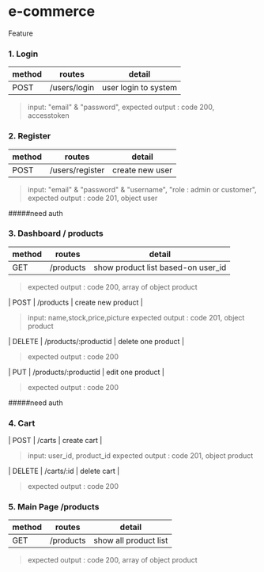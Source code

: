 # e-commerce

Feature

### 1. Login

| method | routes                        | detail                                                       |
| ------ | ----------------------------- | ------------------------------------------------------------ |
| POST    | /users/login                    |        user login to system                                    |

> input: "email" & "password",
> expected output : code 200, accesstoken 

### 2. Register
| method | routes                        | detail                                                       |
| ------ | ----------------------------- | ------------------------------------------------------------ |
| POST    | /users/register                    |        create new user                                   |
> input: "email" & "password" & "username", "role : admin or customer",
> expected output : code 201, object user 


#####need auth
### 3. Dashboard / products
| method | routes                        | detail                                                       |
| ------ | ----------------------------- | ------------------------------------------------------------ |
| GET    | /products                    |        show product list based-on user_id                                   |
> expected output : code 200, array of object product 

| POST    | /products                    |        create new product                                  |
> input: name,stock,price,picture
> expected output : code 201, object product
 
| DELETE    | /products/:productid                    |        delete one product                                 |
> expected output : code 200

| PUT    | /products/:productid                    |        edit one product                                 |
> expected output : code 200

#####need auth
### 4. Cart
| POST    | /carts                    |        create cart                                  |
> input: user_id, product_id
> expected output : code 201, object product
 
| DELETE    | /carts/:id                    |        delete cart                                 |
> expected output : code 200

### 5. Main Page /products
| method | routes                        | detail                                                       |
| ------ | ----------------------------- | ------------------------------------------------------------ |
| GET    | /products                    |        show all product list                                   |
> expected output : code 200, array of object product 


